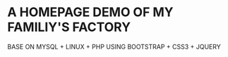 # A HOMEPAGE DEMO OF MY FAMILIY'S FACTORY
BASE ON MYSQL + LINUX + PHP 
USING BOOTSTRAP + CSS3 + JQUERY
